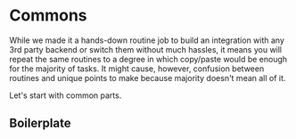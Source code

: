 # Commons
While we made it a hands-down routine job to build an integration with any 3rd party backend or switch them without much hassles, it means you will repeat the same routines to a degree in which copy/paste would be enough for the majority of tasks. It might cause, however, confusion between routines and unique points to make because majority doesn't mean all of it. 

Let's start with common parts. 

## Boilerplate
